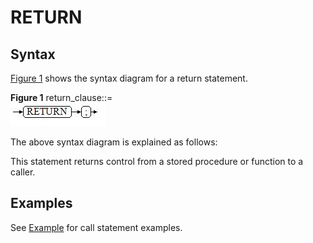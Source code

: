 # RETURN<a name="EN-US_TOPIC_0245374621"></a>

## Syntax<a name="en-us_topic_0237122231_en-us_topic_0059778007_s016991a2aeae4600b9f678c46d8de828"></a>

[Figure 1](#en-us_topic_0237122231_en-us_topic_0059778007_f7ff63e01e2a840c69a1c17b91e7dc3eb)  shows the syntax diagram for a return statement.

**Figure  1**  return\_clause::=<a name="en-us_topic_0237122231_en-us_topic_0059778007_f7ff63e01e2a840c69a1c17b91e7dc3eb"></a>  
![](figures/return_clause.jpg "return_clause")

The above syntax diagram is explained as follows:

This statement returns control from a stored procedure or function to a caller.

## Examples<a name="en-us_topic_0237122231_section11628101012578"></a>

See  [Example](call-statement.md#en-us_topic_0237122223_en-us_topic_0059778001_scfc5c5fdac3e4a11a915ebac95b49f79)  for call statement examples.

